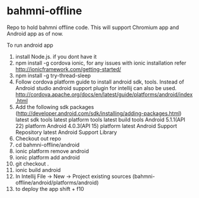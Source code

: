 # bahmni-offline
Repo to hold bahmni offline code. This will support Chromium app and Android app as of now.

To run android app

1. install Node.js. if you dont have it
2. npm install -g cordova ionic, for any issues with ionic installation refer http://ionicframework.com/getting-started/
3. npm install -g try-thread-sleep
4. Follow cordova platform guide to install android sdk, tools. Instead of Android studio android support plugin for intellij can also be used.  http://cordova.apache.org/docs/en/latest/guide/platforms/android/index.html
5. Add the following sdk packages (http://developer.android.com/sdk/installing/adding-packages.html)
    latest sdk tools
    latest platform tools
    latest build tools
    Android 5.1.1(API 22) platform
    Android 4.0.3(API 15) platform
    latest Android Support Repository
    latest Android Support Library
6. Checkout out repo
7. cd bahmni-offline/android
8. ionic platform remove android
9. ionic platform add android
10. git checkout .
11. ionic build android
12. In Intellij File -> New -> Project existing sources (bahmni-offline/android/platforms/android)
13. to deploy the app shift + f10
